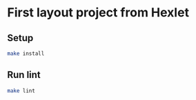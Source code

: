 # First layout project from Hexlet

## Setup

```bash
make install
```

## Run lint

```bash
make lint
```
